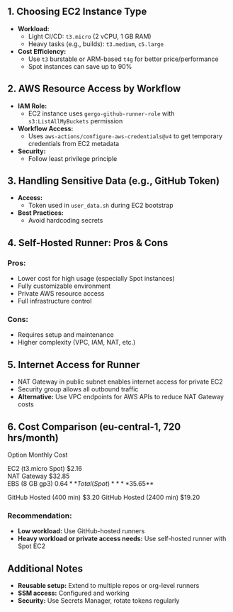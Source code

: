 ## 1. Choosing EC2 Instance Type

- **Workload:**
  - Light CI/CD: `t3.micro` (2 vCPU, 1 GB RAM)
  - Heavy tasks (e.g., builds): `t3.medium`, `c5.large`
- **Cost Efficiency:**
  - Use `t3` burstable or ARM-based `t4g` for better price/performance
  - Spot instances can save up to 90%

## 2. AWS Resource Access by Workflow
- **IAM Role:**
  - EC2 instance uses `gergo-github-runner-role` with `s3:ListAllMyBuckets` permission
- **Workflow Access:**
  - Uses `aws-actions/configure-aws-credentials@v4` to get temporary credentials from EC2 metadata
- **Security:**
  - Follow least privilege principle

## 3. Handling Sensitive Data (e.g., GitHub Token)
- **Access:**
  - Token used in `user_data.sh` during EC2 bootstrap
- **Best Practices:**
  - Avoid hardcoding secrets

## 4. Self-Hosted Runner: Pros & Cons
### Pros:
- Lower cost for high usage (especially Spot instances)
- Fully customizable environment
- Private AWS resource access
- Full infrastructure control

### Cons:
- Requires setup and maintenance
- Higher complexity (VPC, IAM, NAT, etc.)

## 5. Internet Access for Runner
- NAT Gateway in public subnet enables internet access for private EC2
- Security group allows all outbound traffic
- **Alternative:** Use VPC endpoints for AWS APIs to reduce NAT Gateway costs

## 6. Cost Comparison (eu-central-1, 720 hrs/month)

Option                  Monthly Cost

EC2 (t3.micro Spot)     $2.16            
NAT Gateway             $32.85           
EBS (8 GB gp3)          $0.64            
**Total (Spot)**        **$35.65**      

GitHub Hosted (400 min)     $3.20
GitHub Hosted (2400 min)    $19.20

### Recommendation:
- **Low workload:** Use GitHub-hosted runners
- **Heavy workload or private access needs:** Use self-hosted runner with Spot EC2

## Additional Notes

- **Reusable setup:** Extend to multiple repos or org-level runners
- **SSM access:** Configured and working
- **Security:** Use Secrets Manager, rotate tokens regularly